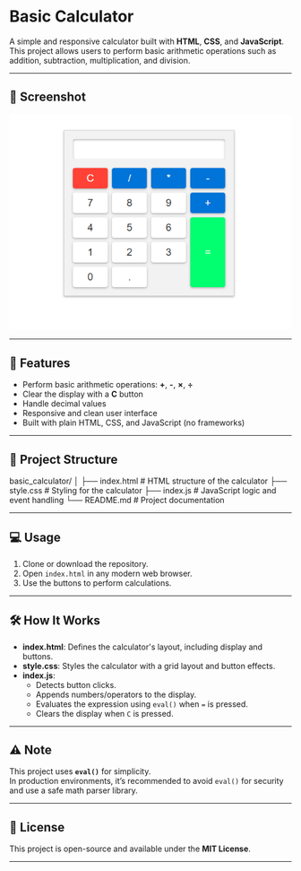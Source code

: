 # Basic Calculator

A simple and responsive calculator built with **HTML**, **CSS**, and **JavaScript**.  
This project allows users to perform basic arithmetic operations such as addition, subtraction, multiplication, and division.

---

## 📸 Screenshot
 
![Calculator Screenshot](basic-calculator.png)


---

## 🚀 Features
- Perform basic arithmetic operations: **+**, **-**, **×**, **÷**
- Clear the display with a **C** button
- Handle decimal values
- Responsive and clean user interface
- Built with plain HTML, CSS, and JavaScript (no frameworks)

---

## 📂 Project Structure
basic_calculator/
│
├── index.html # HTML structure of the calculator
├── style.css # Styling for the calculator
├── index.js # JavaScript logic and event handling
└── README.md # Project documentation


---

## 💻 Usage
1. Clone or download the repository.
2. Open `index.html` in any modern web browser.
3. Use the buttons to perform calculations.

---

## 🛠 How It Works
- **index.html**: Defines the calculator's layout, including display and buttons.
- **style.css**: Styles the calculator with a grid layout and button effects.
- **index.js**:  
  - Detects button clicks.
  - Appends numbers/operators to the display.
  - Evaluates the expression using `eval()` when `=` is pressed.
  - Clears the display when `C` is pressed.

---

## ⚠️ Note
This project uses **`eval()`** for simplicity.  
In production environments, it’s recommended to avoid `eval()` for security and use a safe math parser library.

---

## 📜 License
This project is open-source and available under the **MIT License**.

---
